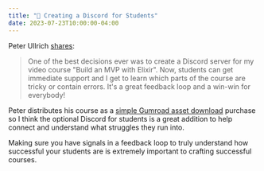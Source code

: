 ```yaml
---
title: "🔗 Creating a Discord for Students"
date: 2023-07-23T10:00:00-04:00
---
```


Peter Ullrich [shares](https://www.linkedin.com/feed/update/urn:li:activity:7077238061645873152):

> One of the best decisions ever was to create a Discord server for my video course "Build an MVP with Elixir". Now, students can get immediate support and I get to learn which parts of the course are tricky or contain errors. It's a great feedback loop and a win-win for everybody!

Peter distributes his course as a [simple Gumroad asset download](https://pjullrich.gumroad.com/l/bmvp) purchase so I think the optional Discord for students is a great addition to help connect and understand what struggles they run into.

Making sure you have signals in a feedback loop to truly understand how successful your students are is extremely important to crafting successful courses.
